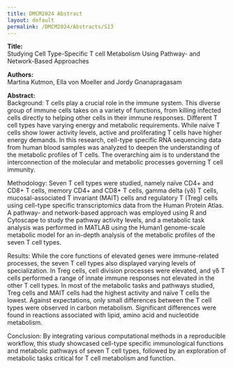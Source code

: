 ```yaml
---
title: DMCM2024 Abstract
layout: default
permalink: /DMCM2024/Abstracts/S13
---
```


**Title:** \
Studying Cell Type-Specific T cell Metabolism Using Pathway- and Network-Based Approaches

**Authors:** \
Martina Kutmon, Ella von Moeller and Jordy Gnanapragasam

**Abstract:** \
Background:
T cells play a crucial role in the immune system. This diverse group of immune cells takes on a variety of functions, from killing infected cells directly to helping other cells in their immune responses. Different T cell types have varying energy and metabolic requirements. While naïve T cells show lower activity levels, active and proliferating T cells have higher energy demands. In this research, cell-type specific RNA sequencing data from human blood samples was analyzed to deepen the understanding of the metabolic profiles of T cells. The overarching aim is to understand the interconnection of the molecular and metabolic processes governing T cell immunity.

Methodology:
Seven T cell types were studied, namely naïve CD4+ and CD8+ T cells, memory CD4+ and CD8+ T cells, gamma delta (γδ) T cells, mucosal-associated T invariant (MAIT) cells and regulatory T (Treg) cells using cell-type specific transcriptomics data from the Human Protein Atlas. A pathway- and network-based approach was employed using R and Cytoscape to study the pathway activity levels, and a metabolic task analysis was performed in MATLAB using the Human1 genome-scale metabolic model for an in-depth analysis of the metabolic profiles of the seven T cell types.

Results:
While the core functions of elevated genes were immune-related processes, the seven T cell types also displayed varying levels of specialization. In Treg cells, cell division processes were elevated, and γδ T cells performed a range of innate immune responses not elevated in the other T cell types. In most of the metabolic tasks and pathways studied, Treg cells and MAIT cells had the highest activity and naïve T cells the lowest. Against expectations, only small differences between the T cell types were observed in carbon metabolism. Significant differences were found in reactions associated with lipid, amino acid and nucleotide metabolism.

Conclusion:
By integrating various computational methods in a reproducible workflow, this study showcased cell-type specific immunological functions and metabolic pathways of seven T cell types, followed by an exploration of metabolic tasks critical for T cell metabolism and function.

